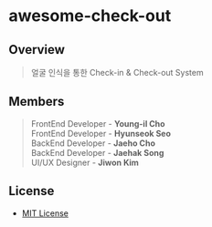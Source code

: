# awesome-check-out

## Overview

> 얼굴 인식을 통한 Check-in & Check-out System

## Members

> FrontEnd Developer - **Young-il Cho**<br>
> FrontEnd Developer - **Hyunseok Seo**<br>
> BackEnd Developer  - **Jaeho Cho**<br>
> BackEnd Developer  - **Jaehak Song**<br>
> UI/UX Designer     - **Jiwon Kim**

## License

* [MIT License](LICENSE)
